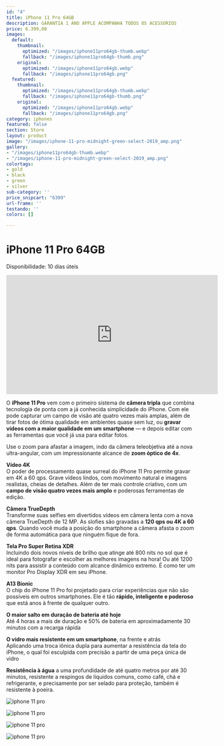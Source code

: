 ```yaml
---
id: "4"
title: iPhone 11 Pro 64GB
description: GARANTIA 1 ANO APPLE ACOMPANHA TODOS OS ACESSORIOS
price: 6.399,00
images:
  default:
    thumbnail:
      optimized: "/images/iphone11pro64gb-thumb.webp"
      fallback: "/images/iphone11pro64gb-thumb.png"
    original:
      optimized: "/images/iphone11pro64gb.webp"
      fallback: "/images/iphone11pro64gb.png"
  featured:
    thumbnail:
      optimized: "/images/iphone11pro64gb-thumb.webp"
      fallback: "/images/iphone11pro64gb-thumb.png"
    original:
      optimized: "/images/iphone11pro64gb.webp"
      fallback: "/images/iphone11pro64gb.png"
category: iphones
featured: false
section: Store
layout: product
image: "/images/iphone-11-pro-midnight-green-select-2019_amp.png"
gallery:
- "/images/iphone11pro64gb-thumb.webp"
- "/images/iphone-11-pro-midnight-green-select-2019_amp.png"
colortags:
- gold
- black
- green
- silver
sub-category: ''
price_snipcart: "6399"
url-frame: ''
testando: ''
colors: []

---
```

# iPhone 11 Pro 64GB

Disponibilidade: 10 dias úteis

<iframe width="560" height="315" src="https://www.youtube.com/embed/eYK4fgplYI4" frameborder="0" allow="accelerometer; autoplay; encrypted-media; gyroscope; picture-in-picture" allowfullscreen

> 

</iframe>

O **iPhone 11 Pro** vem com o primeiro sistema de **câmera tripla** que combina tecnologia de ponta com a já conhecida simplicidade do iPhone. Com ele pode capturar um campo de visão até quatro vezes mais amplas, além de tirar fotos de ótima qualidade em ambientes quase sem luz, ou **gravar vídeos com a maior qualidade em um smartphone** — e depois editar com as ferramentas que você já usa para editar fotos.

Use o zoom para afastar a imagem, indo da câmera teleobjetiva até a nova ultra-angular, com um impressionante alcance de **zoom óptico de 4x**.

**Vídeo 4K**  
O poder de processamento quase surreal do iPhone 11 Pro permite gravar em 4K a 60 qps. Grave vídeos lindos, com movimento natural e imagens realistas, cheias de detalhes. Além de ter mais controle criativo, com um **campo de visão quatro vezes mais amplo** e poderosas ferramentas de edição.

**Câmera TrueDepth**  
Transforme suas selfies em divertidos vídeos em câmera lenta com a nova câmera TrueDepth de 12 MP. As slofies são gravadas a **120 qps ou 4K a 60 qps**. Quando você muda a posição do smartphone a câmera afasta o zoom de forma automática para que ninguém fique de fora.

**Tela Pro Super Retina XDR**  
Incluindo dois novos níveis de brilho que atinge até 800 nits no sol que é ideal para fotografar e escolher as melhores imagens na hora! Ou até 1200 nits para assistir a conteúdo com alcance dinâmico extremo. É como ter um monitor Pro Display XDR em seu iPhone.

**A13 Bionic**  
O chip do iPhone 11 Pro foi projetado para criar experiências que não são possíveis em outros smartphones. Ele é tão **rápido, inteligente e poderoso** que está anos à frente de qualquer outro.

**O maior salto em duração de bateria até hoje**  
Até 4 horas a mais de duração e 50% de bateria em aproximadamente 30 minutos com a recarga rápida

**O vidro mais resistente em um smartphone**, na frente e atrás  
Aplicando uma troca iônica dupla para aumentar a resistência da tela do iPhone, o qual foi esculpida com precisão a partir de uma peça única de vidro

**Resistência à água** a uma profundidade de até quatro metros por até 30 minutos, resistente a respingos de líquidos comuns, como café, chá e refrigerante, e precisamente por ser selado para proteção, também é resistente à poeira.

![iphone 11 pro](https://store.storeimages.cdn-apple.com/4982/as-images.apple.com/is/iphone-11-pro-gallery-2019-1?wid=1680&hei=640&fmt=jpeg&qlt=95&op_usm=0.5,0.5&.v=1567208465166)

![iphone 11 pro](https://store.storeimages.cdn-apple.com/4982/as-images.apple.com/is/iphone-11-pro-gallery-2019-2?wid=1680&hei=640&fmt=jpeg&qlt=95&op_usm=0.5,0.5&.v=1567208466417)

![iphone 11 pro](https://store.storeimages.cdn-apple.com/4982/as-images.apple.com/is/iphone-11-pro-gallery-2019-3?wid=1680&hei=640&fmt=jpeg&qlt=95&op_usm=0.5,0.5&.v=1567208464818)

![iphone 11 pro](https://store.storeimages.cdn-apple.com/4982/as-images.apple.com/is/iphone-11-pro-gallery-2019-4?wid=1680&hei=640&fmt=jpeg&qlt=95&op_usm=0.5,0.5&.v=1567208465124)